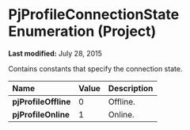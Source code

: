 
# PjProfileConnectionState Enumeration (Project)

 **Last modified:** July 28, 2015

Contains constants that specify the connection state.


|**Name**|**Value**|**Description**|
|:-----|:-----|:-----|
| **pjProfileOffline**|0|Offline.|
| **pjProfileOnline**|1|Online.|
